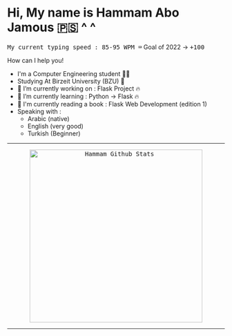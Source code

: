 # Hi, My name is Hammam Abo Jamous 🇵🇸 ^ ^

<kbd>My current typing speed : 85-95 WPM ⌨️</kbd> Goal of 2022 -> <kbd> +100 </kbd>

How can I help you! 


<!-- <p align = "center">

 <img src = "https://media2.giphy.com/media/iIqmM5tTjmpOB9mpbn/giphy.gif" width = 500 />
</p> -->


- I'm a Computer Engineering student 🧑‍🎓
- Studying At Birzeit University (BZU) 📙
- 🔭 I’m currently working on : Flask Project 🔥 
- 🌱 I’m currently learning : Python -> Flask 🔥
- 📕 I'm currently reading a book : Flask Web Development (edition 1)
- Speaking with : 
   - Arabic (native)
   - English (very good)
   - Turkish (Beginner)

---
<kbd align="center">
<p align = "center">
  <img src = "https://github-readme-stats.vercel.app/api?username=hammamProg&show_icons=true&count_private=true&theme=react&hide_border=true&bg_color=0D1117" alt = "Hammam Github Stats" width = 400 >
 
<!--  <img alt="Hammam streak" src="https://github-readme-streak-stats.herokuapp.com?user=hammamProg&theme=holi-theme&date_format=M%20j%5B%2C%20Y%5D&dates=DDDDDD&background=0D1117&ring=5ED4F4&fire=5ED4F4&currStreakNum=5ED4F4&sideNums=5ED4F4&currStreakLabel=F4F4F4&sideLabels=F4F4F4&border=0D1117&stroke=202A39">
  </p> -->
</kbd>

---



